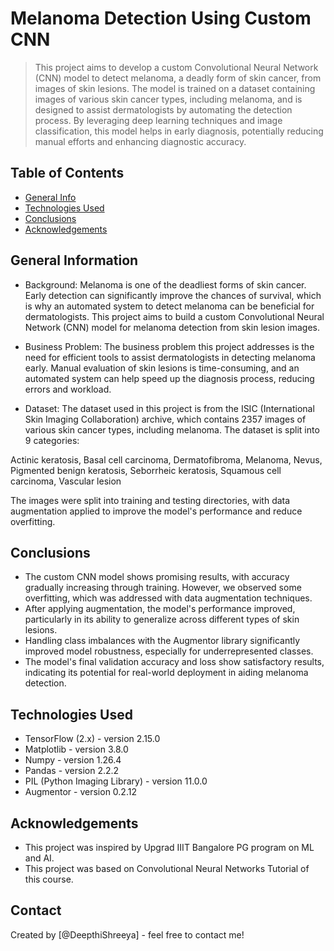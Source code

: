 # Melanoma Detection Using Custom CNN
> This project aims to develop a custom Convolutional Neural Network (CNN) model to detect melanoma, a deadly form of skin cancer, from images of skin lesions. The model is trained on a dataset containing images of various skin cancer types, including melanoma, and is designed to assist dermatologists by automating the detection process. By leveraging deep learning techniques and image classification, this model helps in early diagnosis, potentially reducing manual efforts and enhancing diagnostic accuracy.


## Table of Contents
* [General Info](#general-information)
* [Technologies Used](#technologies-used)
* [Conclusions](#conclusions)
* [Acknowledgements](#acknowledgements)

## General Information
- Background: Melanoma is one of the deadliest forms of skin cancer. Early detection can significantly improve the chances of survival, which is why an automated system to detect melanoma can be beneficial for dermatologists. This project aims to build a custom Convolutional Neural Network (CNN) model for melanoma detection from skin lesion images.

- Business Problem: The business problem this project addresses is the need for efficient tools to assist dermatologists in detecting melanoma early. Manual evaluation of skin lesions is time-consuming, and an automated system can help speed up the diagnosis process, reducing errors and workload.

- Dataset: The dataset used in this project is from the ISIC (International Skin Imaging Collaboration) archive, which contains 2357 images of various skin cancer types, including melanoma. The dataset is split into 9 categories:

Actinic keratosis, Basal cell carcinoma, Dermatofibroma, Melanoma, Nevus, Pigmented benign keratosis, Seborrheic keratosis, Squamous cell carcinoma, Vascular lesion

The images were split into training and testing directories, with data augmentation applied to improve the model's performance and reduce overfitting.


## Conclusions
- The custom CNN model shows promising results, with accuracy gradually increasing through training. However, we observed some overfitting, which was addressed with data augmentation techniques.
- After applying augmentation, the model's performance improved, particularly in its ability to generalize across different types of skin lesions.
- Handling class imbalances with the Augmentor library significantly improved model robustness, especially for underrepresented classes.
- The model's final validation accuracy and loss show satisfactory results, indicating its potential for real-world deployment in aiding melanoma detection.



## Technologies Used
- TensorFlow (2.x) - version 2.15.0
- Matplotlib - version 3.8.0
- Numpy - version 1.26.4
- Pandas - version 2.2.2
- PIL (Python Imaging Library) - version 11.0.0
- Augmentor - version 0.2.12


## Acknowledgements
- This project was inspired by Upgrad IIIT Bangalore PG program on ML and AI.
- This project was based on Convolutional Neural Networks Tutorial of this course.


## Contact
Created by  [@DeepthiShreeya] - feel free to contact me!

